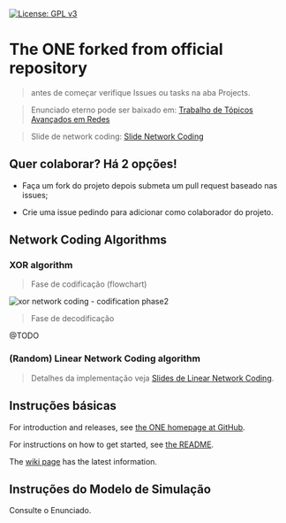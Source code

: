 [![License: GPL v3](https://img.shields.io/badge/License-GPL%20v3-blue.svg)](https://www.gnu.org/licenses/gpl-3.0)

# The ONE forked from official repository
> antes de começar verifique Issues ou tasks na aba Projects.

> Enunciado eterno pode ser baixado em: [Trabalho de Tópicos Avançados em Redes](https://github.com/diogosm/the-one/blob/master/Trabalho%20Network%20Coding.pdf)

> Slide de network coding: [Slide Network Coding](https://github.com/diogosm/the-one/blob/master/Slide_Network_Coding_2018(1).pdf)

## Quer colaborar? Há 2 opções! 

- Faça um fork do projeto depois submeta um pull request baseado nas issues;

- Crie uma issue pedindo para adicionar como colaborador do projeto.

## Network Coding Algorithms

### XOR algorithm

> Fase de codificação (flowchart)

![xor network coding - codification phase2](https://user-images.githubusercontent.com/1641686/39056492-d2c82370-4484-11e8-82dc-25de4f4785b9.png)

> Fase de decodificação

@TODO

### (Random) Linear Network Coding algorithm

> Detalhes da implementação veja [Slides de Linear Network Coding](https://github.com/diogosm/the-one/blob/master/Slide_Network_Coding_2018(1).pdf).

## Instruções básicas

For introduction and releases, see [the ONE homepage at GitHub](http://akeranen.github.io/the-one/).

For instructions on how to get started, see [the README](https://github.com/akeranen/the-one/wiki/README).

The [wiki page](https://github.com/akeranen/the-one/wiki) has the latest information.

## Instruções do Modelo de Simulação

Consulte o Enunciado.
